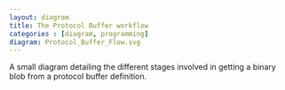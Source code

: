 ```yaml
---
layout: diagram
title: The Protocol Buffer workflow
categories : [diagram, programming]
diagram: Protocol_Buffer_Flow.svg
---
```


A small diagram detailing the different stages involved in getting a binary blob from a
protocol buffer definition.

